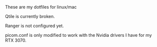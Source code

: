 These are my dotfiles for linux/mac

Qtile is currently broken.

Ranger is not configured yet.

picom.conf is only modified to work with the Nvidia drivers I have for my RTX 3070.
